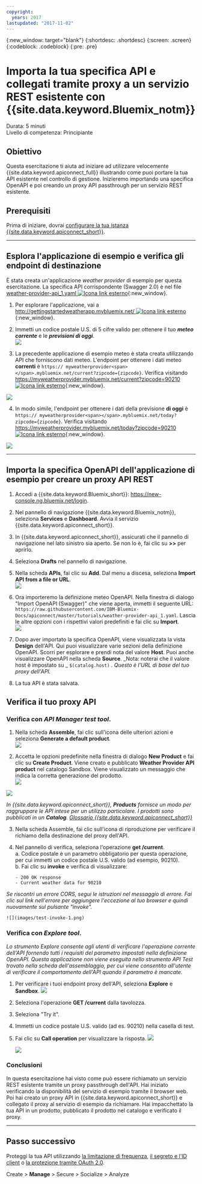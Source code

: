```yaml
---
copyright:
  years: 2017
lastupdated: "2017-11-02"
---
```


{:new_window: target="blank"}
{:shortdesc: .shortdesc}
{:screen: .screen}
{:codeblock: .codeblock}
{:pre: .pre}

# Importa la tua specifica API e collegati tramite proxy a un servizio REST esistente con {{site.data.keyword.Bluemix_notm}}
Durata: 5 minuti  
Livello di competenza: Principiante  

## Obiettivo
Questa esercitazione ti aiuta ad iniziare ad utilizzare velocemente {{site.data.keyword.apiconnect_full}} illustrando come puoi portare la tua API esistente nel controllo di gestione. Inizieremo importando una specifica OpenAPI e poi creando un proxy API passthrough per un servizio REST esistente.

## Prerequisiti
Prima di iniziare, dovrai [configurare la tua istanza {{site.data.keyword.apiconnect_short}}](tut_prereq_set_up_apic_instance.html).

---


## Esplora l'applicazione di esempio e verifica gli endpoint di destinazione

È stata creata un'applicazione _weather provider_ di esempio per questa esercitazione. La specifica API corrispondente (Swagger 2.0) è nel file [weather-provider-api_1.yaml ![Icona link esterno](../../../icons/launch-glyph.svg "Icona link esterno")](https://raw.githubusercontent.com/IBM-Bluemix-Docs/apiconnect/master/tutorials/weather-provider-api_1.yaml){:new_window}.

1. Per esplorare l'applicazione, vai a [http://gettingstartedweatherapp.mybluemix.net/ ![Icona link esterno](../../../icons/launch-glyph.svg "Icona link esterno")](http://gettingstartedweatherapp.mybluemix.net/){:new_window}.  
2. Immetti un codice postale U.S. di 5 cifre valido per ottenere il tuo _**meteo corrente**_ e le _**previsioni di oggi**_.  
![](images/explore-weatherapp-1.png)

3. La precedente applicazione di esempio meteo è stata creata utilizzando API che forniscono dati meteo. L'endpoint per ottenere i dati meteo **correnti** è `https:// myweatherprovider<span></span>.mybluemix.net/current?zipcode={zipcode}`. Verifica visitando [https://myweatherprovider.mybluemix.net/current?zipcode=90210 ![Icona link esterno](../../../icons/launch-glyph.svg "Icona link esterno")](https://myweatherprovider.mybluemix.net/current?zipcode=90210){:new_window}.  

  ![](images/explore-weatherapp-2.png)

4. In modo simile, l'endpoint per ottenere i dati della previsione **di oggi** è `https:// myweatherprovider<span></span>.mybluemix.net/today?zipcode={zipcode}`. Verifica visitando [https://myweatherprovider.mybluemix.net/today?zipcode=90210 ![Icona link esterno](../../../icons/launch-glyph.svg "Icona link esterno")](https://myweatherprovider.mybluemix.net/today?zipcode=90210){:new_window}.  

  ![](images/explore-weatherapp-3.png)


---

## Importa la specifica OpenAPI dell'applicazione di esempio per creare un proxy API REST
1. Accedi a {{site.data.keyword.Bluemix_short}}: https://new-console.ng.bluemix.net/login.
2. Nel pannello di navigazione {{site.data.keyword.Bluemix_notm}}, seleziona **Services** e **Dashboard**. Avvia il servizio {{site.data.keyword.apiconnect_short}}. 
3. In {{site.data.keyword.apiconnect_short}}, assicurati che il pannello di navigazione nel lato sinistro sia aperto. Se non lo è, fai clic su **>>** per aprirlo.  
4. Seleziona **Drafts** nel pannello di navigazione.   
5. Nella scheda **APIs**, fai clic su **Add**. Dal menu a discesa, seleziona **Import API from a file or URL**.  
     ![](images/import-1.png)

6. Ora importeremo la definizione meteo OpenAPI. Nella finestra di dialogo "Import OpenAPI (Swagger)" che viene aperta, immetti il seguente URL:
`https://raw.githubusercontent.com/IBM-Bluemix-Docs/apiconnect/master/tutorials/weather-provider-api_1.yaml`. Lascia le altre opzioni con i rispettivi valori predefiniti e fai clic su **Import**.  
    ![](images/import-2.png)  

7. Dopo aver importato la specifica OpenAPI, viene visualizzata la vista **Design** dell'API. Qui puoi visualizzare varie sezioni della definizione OpenAPI. Scorri per esplorare e prendi nota del valore **Host**. Puoi anche visualizzare OpenAPI nella scheda **Source**.
  _Nota: noterai che il valore host è impostato su _ `$(catalog.host)` _. Questo è l'URL di base del tuo proxy dell'API._
8. La tua API è stata salvata. 


## Verifica il tuo proxy API

### Verifica con _API Manager test tool_.
1. Nella scheda **Assemble**, fai clic sull'icona delle ulteriori azioni e seleziona **Generate a default product**.  
  ![](images/generate-default-product-1.png)   

2. Accetta le opzioni predefinite nella finestra di dialogo **New Product** e fai clic su **Create Product**. Viene creato e pubblicato **Weather Provider API product** nel catalogo Sandbox. Viene visualizzato un messaggio che indica la corretta generazione del prodotto.  
  ![](images/generate-default-product-2.png)  

  ![](images/generate-default-product-3.png)

  _In {{site.data.keyword.apiconnect_short}}, **Products** fornisce un modo per raggruppare le API intese per un utilizzo particolare. I prodotti sono pubblicati in un **Catalog**.  [Glossario {{site.data.keyword.apiconnect_short}}](../apic_glossary.html)_

3. Nella scheda Assemble, fai clic sull'icona di riproduzione per verificare il richiamo della destinazione del proxy dell'API.

4. Nel pannello di verifica, seleziona l'operazione **get /current**.  
    a. Codice postale è un parametro obbligatorio per questa operazione, per cui immetti un codice postale U.S. valido (ad esempio, 90210).  
    b. Fai clic su **invoke** e verifica di visualizzare:  
    ```
    - 200 OK response
    - Current weather data for 90210  
    ```
_Se riscontri un errore CORS, segui le istruzioni nel messaggio di errore. Fai clic sul link nell'errore per aggiungere l'eccezione al tuo browser e quindi nuovamente sul pulsante "invoke"._

    ![](images/test-invoke-1.png)


### Verifica con _Explore tool_.
_Lo strumento Explore consente agli utenti di verificare l'operazione corrente dell'API fornendo tutti i requisiti del parametro impostati nella definizione OpenAPI. Questa applicazione non viene eseguita nello strumento API Test trovato nella scheda dell'assemblaggio, per cui viene consentito all'utente di verificare il comportamento dell'API quando il parametro è mancate._

1. Per verificare i tuoi endpoint proxy dell'API, seleziona **Explore** e **Sandbox**.
    ![](images/test-explore-1.png)
2. Seleziona l'operazione **GET /current** dalla tavolozza.
3. Seleziona "Try it".  
4. Immetti un codice postale U.S. valido (ad es. 90210) nella casella di test.
5. Fai clic su **Call operation** per visualizzare la risposta.
  ![](images/test-explore-2.png)

    ![](images/test-explore-3.png)


### Conclusioni
In questa esercitazione hai visto come può essere richiamato un servizio REST esistente tramite un proxy passthrough dell'API. Hai iniziato verificando la disponibilità del servizio di esempio tramite il browser web. Poi hai creato un proxy API in {{site.data.keyword.apiconnect_short}} e collegato il proxy al servizio di esempio da richiamare. Hai impacchettato la tua API in un prodotto, pubblicato il prodotto nel catalogo e verificato il proxy.

---

## Passo successivo

Proteggi la tua API utilizzando [la limitazione di frequenza](tut_rate_limit.html), [il segreto e l'ID client](tut_secure_landing.html) o [la protezione tramite OAuth 2.0](tut_secure_oauth_2.html).

Create > **Manage** > Secure > Socialize > Analyze


